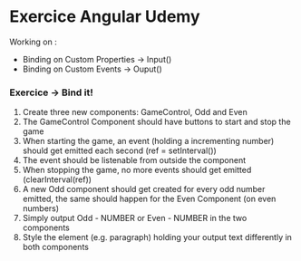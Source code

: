 # Exercice Angular Udemy
Working on :
<ul>
  <li>Binding on Custom Properties -> Input()</li>
  <li>Binding on Custom Events -> Ouput()</li>
</ul>

<h3>Exercice -> Bind it!</h3>
      <ol>
        <li>Create three new components: GameControl, Odd and Even</li>
        <li>The GameControl Component should have buttons to start and stop the game</li>
        <li>When starting the game, an event (holding a incrementing number) should get emitted each second (ref = setInterval())</li>
        <li>The event should be listenable from outside the component</li>
        <li>When stopping the game, no more events should get emitted (clearInterval(ref))</li>
        <li>A new Odd component should get created for every odd number emitted, the same should happen for the Even Component (on even numbers)</li>
        <li>Simply output Odd - NUMBER or Even - NUMBER in the two components</li>
        <li>Style the element (e.g. paragraph) holding your output text differently in both components</li>
      </ol>
